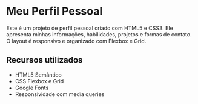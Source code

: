 # Meu Perfil Pessoal

Este é um projeto de perfil pessoal criado com HTML5 e CSS3. Ele apresenta minhas informações, habilidades, projetos e formas de contato. O layout é responsivo e organizado com Flexbox e Grid.

## Recursos utilizados

- HTML5 Semântico
- CSS Flexbox e Grid
- Google Fonts
- Responsividade com media queries

